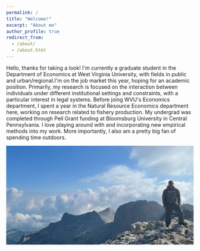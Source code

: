 ```yaml
---
permalink: /
title: "Welcome!" 
excerpt: "About me"
author_profile: true
redirect_from: 
  - /about/
  - /about.html
---
```


Hello, thanks for taking a look! I'm currently a graduate student in the Department of Economics at West Virginia University, with fields in public and urban/regional.I'm on the job market this year, hoping for an academic position. Primarily, my research is focused on the interaction between individuals under different institutional settings and constraints, with a particular interest in legal systems. Before joing WVU's Economics department, I spent a year in the Natural Resource Economics department here, working on research related to fishery production. My undergrad was completed through Pell Grant funding at Bloomsburg University in Central Pennsylvania. I love playing around with and incorporating new empirical methods into my work. More importantly, I also am a pretty big fan of spending time outdoors.

<img src="/images/personal/olympia.jpg" width="1000"/>


